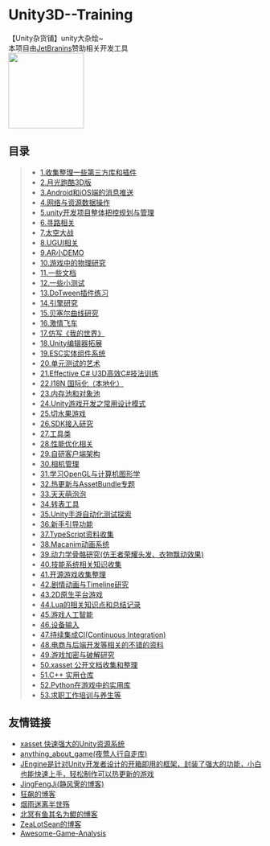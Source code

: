 # Unity3D--Training
【Unity杂货铺】unity大杂烩~    
本项目由[JetBranins](https://www.jetbrains.com/?from=Unity3DTraining)赞助相关开发工具  
<a href="https://www.jetbrains.com/?from=Unity3DTraining"><img src="https://github.com/XINCGer/Unity3DTraining/blob/master/Doc/images/jetbrains.png" width = "150" height = "150" div align=center /></a>

## 目录  
>* [1.收集整理一些第三方库和插件](https://github.com/XINCGer/Unity3DTraining/tree/master/3rdPlugins)  
>* [2.月光跑酷3D版](https://github.com/XINCGer/Unity3DTraining/tree/master/3DMoonRunner)
>* [3.Android和iOS端的消息推送](https://github.com/XINCGer/Unity3DTraining/tree/master/Notification)  
>* [4.网络与资源数据操作](https://github.com/XINCGer/Unity3DTraining/tree/master/NetWorkAndResources)  
>* [5.unity开发项目整体把控规划与管理](https://github.com/XINCGer/Unity3DTraining/tree/master/OverCallControl/)  
>* [6.寻路相关](https://github.com/XINCGer/Unity3DTraining/tree/master/Pathfinding)  
>* [7.太空大战](https://github.com/XINCGer/Unity3DTraining/tree/master/SpaceShooter)  
>* [8.UGUI相关](https://github.com/XINCGer/Unity3DTraining/tree/master/UGUITraining)  
>* [9.AR小DEMO](https://github.com/XINCGer/Unity3DTraining/tree/master/ARTraining)  
>* [10.游戏中的物理研究](https://github.com/XINCGer/Unity3DTraining/tree/master/PhysicsStudy)  
>* [11.一些文档](https://github.com/XINCGer/Unity3DTraining/tree/master/Doc)   
>* [12.一些小测试](https://github.com/XINCGer/Unity3DTraining/tree/master/SomeTest)   
>* [13.DoTween插件练习](https://github.com/XINCGer/Unity3DTraining/tree/master/DoTweenTraining)  
>* [14.引擎研究](https://github.com/XINCGer/Unity3DTraining/tree/master/Engine)  
>* [15.贝塞尔曲线研究](https://github.com/XINCGer/Unity3DTraining/tree/master/BezierTest)  
>* [16.激情飞车](https://github.com/XINCGer/FURIOUS_MOTORSPORT)  
>* [17.仿写《我的世界》](https://github.com/XINCGer/Unity3DTraining/tree/master/Minecraft)  
>* [18.Unity编辑器拓展](https://github.com/XINCGer/Unity3DTraining/tree/master/UnityEditorExtension)  
>* [19.ESC实体组件系统](https://github.com/XINCGer/Unity3DTraining/tree/master/ECS)  
>* [20.单元测试的艺术](https://github.com/XINCGer/Unity3DTraining/tree/master/Unit4Unity)  
>* [21.Effective C# U3D高效C#技法训练](https://github.com/XINCGer/Unity3DTraining/tree/master/Effective%20C%23)   
>* [22.I18N 国际化（本地化）](https://github.com/XINCGer/Unity3DTraining/tree/master/I18N_Localization)  
>* [23.内存池和对象池](https://github.com/XINCGer/Unity3DTraining/tree/master/MemoryPool_ObjectPool)  
>* [24.Unity游戏开发之常用设计模式](https://github.com/XINCGer/Unity3DTraining/tree/master/DesignPatterns)  
>* [25.切水果游戏](https://github.com/XINCGer/Unity3DTraining/tree/master/Fruit_Ninja)  
>* [26.SDK接入研究](https://github.com/XINCGer/Unity3DTraining/tree/master/SDK)   
>* [27.工具类](https://github.com/XINCGer/Unity3DTraining/tree/master/ToolKits)  
>* [28.性能优化相关](https://github.com/XINCGer/Unity3DTraining/tree/master/PerformanceOptimization)  
>* [29.自研客户端架构](https://github.com/XINCGer/ColaFrameWork)  
>* [30.相机管理](https://github.com/XINCGer/Unity3DTraining/tree/master/AboutCamera)  
>* [31.学习OpenGL与计算机图形学](https://github.com/XINCGer/Unity3DTraining/tree/master/LearningOpenGL)  
>* [32.热更新与AssetBundle专题](https://github.com/XINCGer/Unity3DTraining/tree/master/HotUpdate)  
>* [33.天天萌泡泡](https://github.com/XINCGer/BubbleShooter)  
>* [34.转表工具](https://github.com/XINCGer/Unity3DTraining/tree/master/XlsxTools)  
>* [35.Unity手游自动化测试探索](https://github.com/XINCGer/Unity3DTraining/tree/master/AutomationTesting)  
>* [36.新手引导功能](https://github.com/XINCGer/Unity3DTraining/tree/master/GuideSystem)  
>* [37.TypeScript资料收集](https://github.com/XINCGer/Unity3DTraining/tree/master/TypeScript)  
>* [38.Macanim动画系统](https://github.com/XINCGer/Unity3DTraining/tree/master/MacanimSystem)  
>* [39.动力学骨骼研究(仿王者荣耀头发、衣物飘动效果)](https://github.com/XINCGer/Unity3DTraining/tree/master/DynamicBones)  
>* [40.技能系统相关知识收集 ](https://github.com/XINCGer/Unity3DTraining/tree/master/AboutSkill)  
>* [41.开源游戏收集整理](https://github.com/XINCGer/Unity3DTraining/tree/master/OpenSourceGame)  
>* [42.剧情动画与Timeline研究](https://github.com/XINCGer/Unity3DTraining/tree/master/CutsceneTimeline)  
>* [43.2D原生平台游戏](https://github.com/XINCGer/Unity3DTraining/tree/master/2DPlatformer)  
>* [44.Lua的相关知识点和总结记录](https://github.com/XINCGer/Unity3DTraining/tree/master/lua)  
>* [45.游戏人工智能](https://github.com/XINCGer/Unity3DTraining/tree/master/AI)  
>* [46.设备输入](https://github.com/XINCGer/Unity3DTraining/tree/master/InputAndTouch)  
>* [47.持续集成CI(Continuous Integration)](https://github.com/XINCGer/Unity3DTraining/tree/master/CI)  
>* [48.电商与后端开发等相关的不错的资料](https://github.com/XINCGer/Unity3DTraining/tree/master/ServerDevlop)  
>* [49.游戏加密与破解研究](https://github.com/XINCGer/Unity3DTraining/tree/master/Crack)  
>* [50.xasset 公开文档收集和整理](https://github.com/XINCGer/Unity3DTraining/tree/master/xasset_doc)  
>* [51.C++ 实用仓库](https://github.com/XINCGer/Unity3DTraining/tree/master/CPlusPlus)  
>* [52.Python在游戏中的实用库](https://github.com/XINCGer/Unity3DTraining/tree/master/PythonInGame)  
>* [53.求职工作培训与养生等](https://github.com/XINCGer/Unity3DTraining/tree/master/AboutJob)  

## 友情链接  
* [xasset 快速强大的Unity资源系统](https://github.com/xasset/xasset)  
* [anything_about_game(夜莺人行自走库)](https://github.com/killop/anything_about_game)  
* [JEngine是针对Unity开发者设计的开箱即用的框架，封装了强大的功能，小白也能快速上手，轻松制作可以热更新的游戏](https://github.com/JasonXuDeveloper/JEngine)  
* [JingFengJi(静风霁的博客)](https://www.jingfengji.tech/)  
* [狂飙的博客](https://networm.me/)  
* [烟雨迷离半世殇](https://www.lfzxb.top/)  
* [北冥有鱼其名为鲲的博客](https://www.cnblogs.com/xin-lover/)  
* [ZeaLotSean的博客](https://asuka4every.top/)
* [Awesome-Game-Analysis](https://github.com/OTFCG/Awesome-Game-Analysis)
